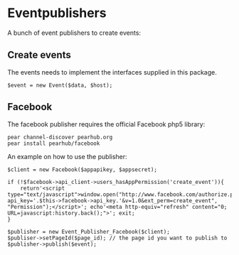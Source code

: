 Eventpublishers
==

A bunch of event publishers to create events:

Create events
--

The events needs to implement the interfaces supplied in this package.

    $event = new Event($data, $host);   

Facebook
--

The facebook publisher requires the official Facebook php5 library:

    pear channel-discover pearhub.org
    pear install pearhub/facebook
    
An example on how to use the publisher:

    $client = new Facebook($appapikey, $appsecret);

    if (!$facebook->api_client->users_hasAppPermission('create_event')){
        return'<script type="text/javascript">window.open("http://www.facebook.com/authorize.php?api_key='.$this->facebook->api_key.'&v=1.0&ext_perm=create_event", "Permission");</script>'; echo'<meta http-equiv="refresh" content="0; URL=javascript:history.back();">'; exit;
    }
    
    $publisher = new Event_Publisher_Facebook($client);
    $publiser->setPageId($page_id); // the page id you want to publish to
    $publisher->publish($event);
    